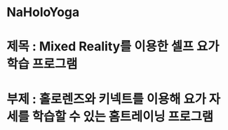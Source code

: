 # NaHoloYoga

# 제목 : Mixed Reality를 이용한 셀프 요가 학습 프로그램	

# 부제 : 홀로렌즈와 키넥트를 이용해 요가 자세를 학습할 수 있는 홈트레이닝 프로그램
